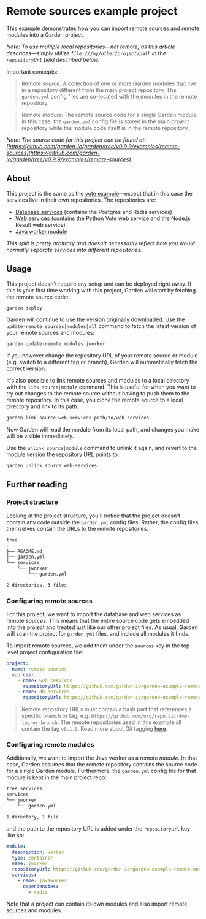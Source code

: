 # Remote sources example project

This example demonstrates how you can import remote sources and remote modules into a Garden project.

_Note: To use multiple local repositories—not remote, as this article describes—simply utilize `file:///my/other/project/path` in the `repositoryUrl` field described below._

Important concepts:

> Remote _source_: A collection of one or more Garden modules that live in a repository different from the main project repository. The `garden.yml` config files are co-located with the modules in the remote repository.

> Remote _module_: The remote source code for a single Garden module. In this case, the `garden.yml` config file is stored in the main project repository while the module code itself is in the remote repository.

_Note: The source code for this project can be found at: [https://github.com/garden-io/garden/tree/v0.9.9/examples/remote-sources](https://github.com/garden-io/garden/tree/v0.9.9/examples/remote-sources)._

## About

This project is the same as the [vote example](https://github.com/garden-io/garden/tree/v0.9.9/examples/vote)—except that in this case the services live in their own repositories. The repositories are:

* [Database services](https://github.com/garden-io/garden-example-remote-sources-db-services) (contains the Postgres and Redis services)
* [Web services](https://github.com/garden-io/garden-example-remote-sources-web-services) (contains the Python Vote web service and the Node.js Result web service)
* [Java worker module](https://github.com/garden-io/garden-example-remote-module-jworker)

_This split is pretty arbitrary and doesn't necessarily reflect how you would normally separate services into different repositories._

## Usage

This project doesn't require any setup and can be deployed right away. If this is your first time working with this project, Garden will start by fetching the remote source code:
```sh
garden deploy
```
Garden will continue to use the version originally downloaded. Use the `update-remote sources|modules|all` command to fetch the latest version of your remote sources and modules:
```sh
garden update-remote modules jworker
```
If you however change the repository URL of your remote source or module (e.g. switch to a different tag or branch), Garden will automatically fetch the correct version.

It's also possible to link remote sources and modules to a local directory with the `link source|module` command. This is useful for when you want to try out changes to the remote source without having to push them to the remote repository. In this case, you clone the remote source to a local directory and link to its path:
```sh
garden link source web-services path/to/web-services
```
Now Garden will read the module from its local path, and changes you make will be visible immediately.

Use the `unlink source|module` command to unlink it again, and revert to the module version the repository URL points to:
```sh
garden unlink source web-services
```

## Further reading

### Project structure

Looking at the project structure, you'll notice that the project doesn't contain any code outside the `garden.yml` config files. Rather, the config files themselves contain the URLs to the remote repositories.

```sh
tree
.
├── README.md
├── garden.yml
└── services
    └── jworker
        └── garden.yml

2 directories, 3 files
```

### Configuring remote sources

For this project, we want to import the database and web services as remote _sources_. This means that the entire source code gets embedded into the project and treated just like our other project files. As usual, Garden will scan the project for `garden.yml` files, and include all modules it finds.

To import remote sources, we add them under the `sources` key in the top-level project configuration file:

```yaml
project:
  name: remote-sources
  sources:
    - name: web-services
      repositoryUrl: https://github.com/garden-io/garden-example-remote-sources-web-services.git#v0.1.0
    - name: db-services
      repositoryUrl: https://github.com/garden-io/garden-example-remote-sources-db-services.git#v0.1.0
```

> Remote repository URLs must contain a hash part that references a specific branch or tag, e.g. `https://github.com/org/repo.git/#my-tag-or-branch`. The remote repositories used in this example all contain the tag `v0.1.0`. Read more about Git tagging [here](https://git-scm.com/book/en/v2/Git-Basics-Tagging).

### Configuring remote modules

Additionally, we want to import the Java worker as a remote _module_. In that case, Garden assumes that the remote repository contains the source code for a single Garden module. Furthermore, the `garden.yml` config file for that module is kept in the main project repo:
```sh
tree services
services
└── jworker
    └── garden.yml

1 directory, 1 file
```
and the path to the repository URL is added under the `repositoryUrl` key like so:
```yaml
module:
  description: worker
  type: container
  name: jworker
  repositoryUrl: https://github.com/garden-io/garden-example-remote-module-jworker.git#v0.1.0
  services:
    - name: javaworker
      dependencies:
        - redis
```

Note that a project can contain its own modules and also import remote sources and modules.